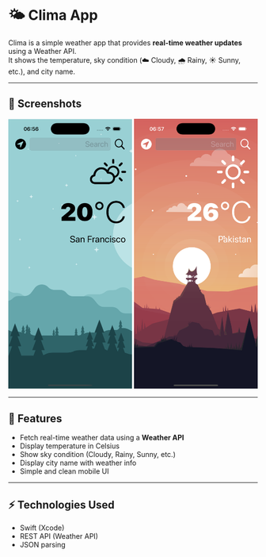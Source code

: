 # 🌤️ Clima App

Clima is a simple weather app that provides **real-time weather updates** using a Weather API.  
It shows the temperature, sky condition (☁️ Cloudy, 🌧️ Rainy, ☀️ Sunny, etc.), and city name.

---

## 📱 Screenshots

<p align="left">
  <img src="Document/screenshot1.png" alt="Home Screen" width="250" />
  <img src="Document/screenshot2.png" alt="Home Screen" width="250" />
</p>

---

## 🚀 Features
- Fetch real-time weather data using a **Weather API**
- Display temperature in Celsius
- Show sky condition (Cloudy, Rainy, Sunny, etc.)
- Display city name with weather info
- Simple and clean mobile UI

---

## ⚡ Technologies Used
- Swift (Xcode) 
- REST API (Weather API)
- JSON parsing


